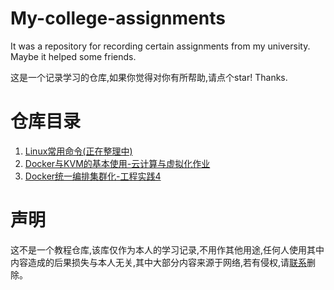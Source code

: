 # My-college-assignments
It was a repository for recording certain assignments from my university. Maybe it helped some friends.

这是一个记录学习的仓库,如果你觉得对你有所帮助,请点个star! Thanks.

# 仓库目录

1. [Linux常用命令(正在整理中)](./Linux常用命令/Linux常用命令.md)
2. [Docker与KVM的基本使用-云计算与虚拟化作业](./Docker与KVM的基本使用/Docker与KVM的基本使用.md)
3. [Docker统一编排集群化-工程实践4](./Docker统一编排集群化/Docker统一编排集群化.md)

# 声明

这不是一个教程仓库,该库仅作为本人的学习记录,不用作其他用途,任何人使用其中内容造成的后果损失与本人无关,其中大部分内容来源于网络,若有侵权,请<a href="mailto:dbinfun@outlook.com">联系</a>删除。
